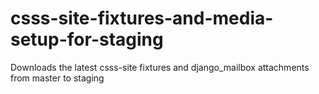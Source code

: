 # csss-site-fixtures-and-media-setup-for-staging

Downloads the latest csss-site fixtures and django_mailbox attachments from master to staging
